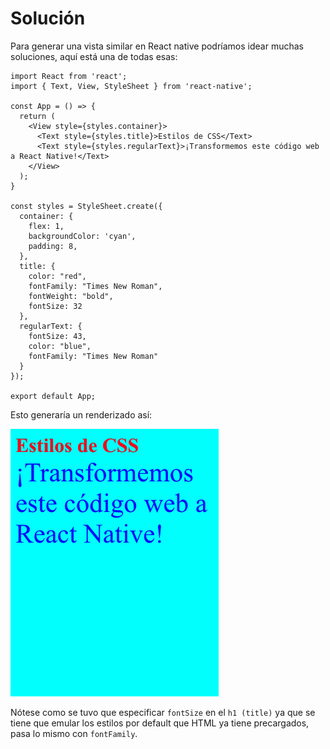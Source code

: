 # Solución

Para generar una vista similar en React native podríamos idear muchas soluciones, aquí está una de todas esas:

```JS
import React from 'react';
import { Text, View, StyleSheet } from 'react-native';

const App = () => {
  return (
    <View style={styles.container}>
      <Text style={styles.title}>Estilos de CSS</Text>
      <Text style={styles.regularText}>¡Transformemos este código web a React Native!</Text>
    </View>
  );
}

const styles = StyleSheet.create({
  container: {
    flex: 1,
    backgroundColor: 'cyan',
    padding: 8,
  },
  title: {
    color: "red",
    fontFamily: "Times New Roman",
    fontWeight: "bold",
    fontSize: 32
  },
  regularText: {
    fontSize: 43,
    color: "blue",
    fontFamily: "Times New Roman"
  }
});

export default App;
```

Esto generaría un renderizado así:

![StyleSheet React native](assets/SSRn.png)

Nótese como se tuvo que especificar `fontSize` en el `h1 (title)` ya que se tiene que emular los estilos por default que HTML ya tiene precargados, pasa lo mismo con `fontFamily`.